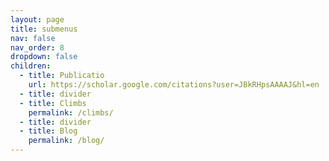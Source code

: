 ```yaml
---
layout: page
title: submenus
nav: false
nav_order: 8
dropdown: false
children:
  - title: Publicatio
    url: https://scholar.google.com/citations?user=JBkRHpsAAAAJ&hl=en
  - title: divider
  - title: Climbs
    permalink: /climbs/
  - title: divider
  - title: Blog
    permalink: /blog/
---
```

